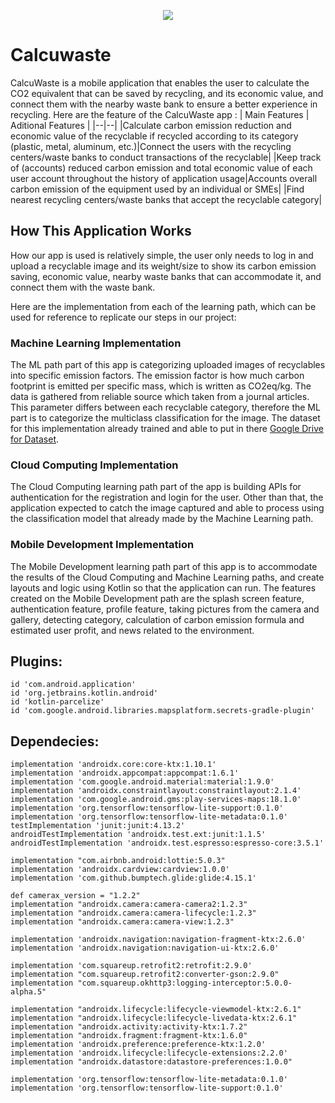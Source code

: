 <p align="center">
  <img src=https://github.com/divanein/CalcuWaste/assets/100034010/94e63b53-c510-40b9-9753-7cf64bb85b9a/>
</p>

# Calcuwaste
CalcuWaste is a mobile application that enables the user to calculate the CO2 equivalent that can be saved by recycling, and its economic value, and connect them with the nearby waste bank to ensure a better experience in recycling. Here are the feature of the CalcuWaste app :
| Main Features | Aditional Features |
|--|--|
|Calculate carbon emission reduction and economic value of the recyclable if recycled according to its category (plastic, metal, aluminum, etc.)|Connect the users with the recycling centers/waste banks to conduct transactions of the recyclable|
|Keep track of (accounts) reduced carbon emission and total economic value of each user account throughout the history of application usage|Accounts overall carbon emission of the equipment used by an individual or SMEs|
|Find nearest recycling centers/waste banks that accept the recyclable category|

## How This Application Works
How our app is used is relatively simple, the user only needs to log in and upload a recyclable image and its weight/size to show its carbon emission saving, economic value, nearby waste banks that can accommodate it, and connect them with the waste bank.

Here are the implementation from each of the learning path, which can be used for reference to replicate our steps in our project:

### Machine Learning Implementation
The ML path part of this app is categorizing uploaded images of recyclables into specific emission factors. The emission factor is how much carbon footprint is emitted per specific mass, which is written as CO2eq/kg. The data is gathered from reliable source which taken from a journal articles. This parameter differs between each recyclable category, therefore the ML part is to categorize the multiclass classification for the image. The dataset for this implementation already trained and able to put in there [Google Drive for Dataset](https://drive.google.com/drive/folders/1wsRu9LGo_YwNcVRxo3rc49i-cNNuURxt?usp=share_link).

### Cloud Computing Implementation
The Cloud Computing learning path part of the app is building APIs for authentication for the registration and login for the user. Other than that, the application expected to catch the image captured and able to process using the classification model that already made by the Machine Learning path.

### Mobile Development Implementation
The Mobile Development learning path part of this app is to accommodate the results of the Cloud Computing and Machine Learning paths, and create layouts and logic using Kotlin so that the application can run. The features created on the Mobile Development path are the splash screen feature, authentication feature, profile feature, taking pictures from the camera and gallery, detecting category, calculation of carbon emission formula and estimated user profit, and news related to the environment.

## Plugins:

    id 'com.android.application'
    id 'org.jetbrains.kotlin.android'
    id 'kotlin-parcelize'
    id 'com.google.android.libraries.mapsplatform.secrets-gradle-plugin'

## Dependecies:

    implementation 'androidx.core:core-ktx:1.10.1'
    implementation 'androidx.appcompat:appcompat:1.6.1'
    implementation 'com.google.android.material:material:1.9.0'
    implementation 'androidx.constraintlayout:constraintlayout:2.1.4'
    implementation 'com.google.android.gms:play-services-maps:18.1.0'
    implementation 'org.tensorflow:tensorflow-lite-support:0.1.0'
    implementation 'org.tensorflow:tensorflow-lite-metadata:0.1.0'
    testImplementation 'junit:junit:4.13.2'
    androidTestImplementation 'androidx.test.ext:junit:1.1.5'
    androidTestImplementation 'androidx.test.espresso:espresso-core:3.5.1'

    implementation "com.airbnb.android:lottie:5.0.3"
    implementation 'androidx.cardview:cardview:1.0.0'
    implementation 'com.github.bumptech.glide:glide:4.15.1'

    def camerax_version = "1.2.2"
    implementation "androidx.camera:camera-camera2:1.2.3"
    implementation "androidx.camera:camera-lifecycle:1.2.3"
    implementation "androidx.camera:camera-view:1.2.3"

    implementation 'androidx.navigation:navigation-fragment-ktx:2.6.0'
    implementation 'androidx.navigation:navigation-ui-ktx:2.6.0'

    implementation 'com.squareup.retrofit2:retrofit:2.9.0'
    implementation "com.squareup.retrofit2:converter-gson:2.9.0"
    implementation "com.squareup.okhttp3:logging-interceptor:5.0.0-alpha.5"

    implementation "androidx.lifecycle:lifecycle-viewmodel-ktx:2.6.1"
    implementation "androidx.lifecycle:lifecycle-livedata-ktx:2.6.1"
    implementation "androidx.activity:activity-ktx:1.7.2"
    implementation "androidx.fragment:fragment-ktx:1.6.0"
    implementation 'androidx.preference:preference-ktx:1.2.0'
    implementation 'androidx.lifecycle:lifecycle-extensions:2.2.0'
    implementation "androidx.datastore:datastore-preferences:1.0.0"

    implementation 'org.tensorflow:tensorflow-lite-metadata:0.1.0'
    implementation 'org.tensorflow:tensorflow-lite-support:0.1.0'


